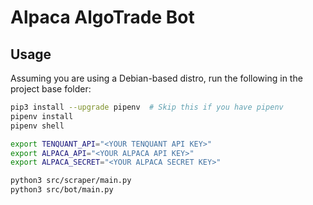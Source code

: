 # Alpaca AlgoTrade Bot

## Usage

Assuming you are using a Debian-based distro, run the following in the project base folder:

```bash
pip3 install --upgrade pipenv  # Skip this if you have pipenv
pipenv install
pipenv shell

export TENQUANT_API="<YOUR TENQUANT API KEY>"
export ALPACA_API="<YOUR ALPACA API KEY>"
export ALPACA_SECRET="<YOUR ALPACA SECRET KEY>"

python3 src/scraper/main.py
python3 src/bot/main.py
```
